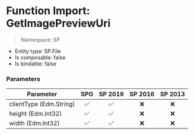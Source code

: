 # Function Import: GetImagePreviewUri

> Namespace: SP

- Entity type: SP.File
- Is composable: false
- Is bindable: false

### Parameters

Parameter | SPO | SP 2019 | SP 2016 | SP 2013
----------|:---:|:-------:|:-------:|:-------:
clientType (Edm.String) | ✅ | ✅ | ❌ | ❌
height (Edm.Int32) | ✅ | ✅ | ❌ | ❌
width (Edm.Int32) | ✅ | ✅ | ❌ | ❌